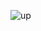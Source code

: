 ![up](https://user-images.githubusercontent.com/11989207/42932321-efe285ce-8b7c-11e8-84bf-766043348776.PNG)
